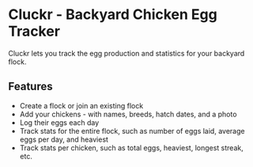 # Cluckr - Backyard Chicken Egg Tracker

Cluckr lets you track the egg production and statistics for your backyard flock.

## Features

- Create a flock or join an existing flock
- Add your chickens - with names, breeds, hatch dates, and a photo
- Log their eggs each day
- Track stats for the entire flock, such as number of eggs laid, average eggs per day, and heaviest
- Track stats per chicken, such as total eggs, heaviest, longest streak, etc.
